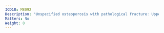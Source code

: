 ```yaml
---
ICD10: M8092
Description: "Unspecified osteoporosis with pathological fracture: Upper arm"
Matters: No
Weight: 0
---
```


